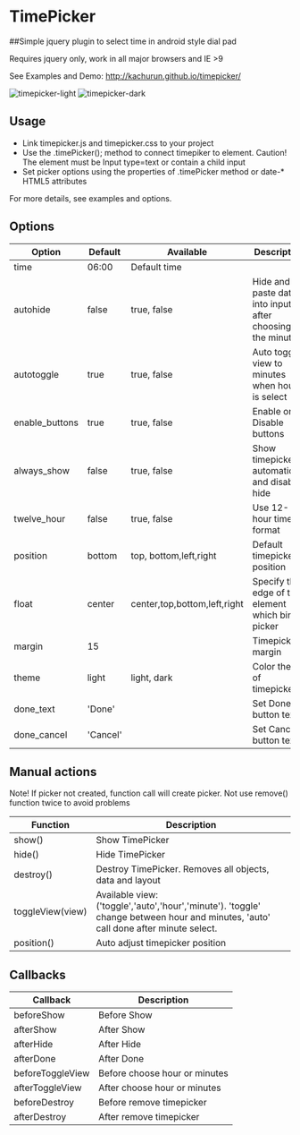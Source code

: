 # TimePicker

##Simple jquery plugin to select time in android style dial pad

Requires jquery only, work in all major browsers and IE >9

See Examples and Demo:
http://kachurun.github.io/timepicker/

![timepicker-light](https://kachurun.github.io/timepicker/assets/light.png) ![timepicker-dark](https://kachurun.github.io/timepicker/assets/dark.png)

## Usage

*   Link timepicker.js and timepicker.css to your project
*   Use the .timePicker(); method to connect timepiker to element. Caution! The element must be Input type=text or contain a child input
*   Set picker options using the properties of .timePicker method or date-* HTML5 attributes

For more details, see examples and options.


## Options

| Option | Default | Available | Description |
| --- | --- | --- | --- |
| time | 06:00 | Default time | |
| autohide | false | true, false | Hide and paste data into input after choosing the minutes |
| autotoggle | true | true, false | Auto toggle view to minutes when hour is select |
| enable_buttons | true | true, false | Enable or Disable buttons |
| always_show | false | true, false | Show timepicker automaticaly and disable hide |
| twelve_hour | false | true, false | Use 12-hour time format |
| position | bottom | top, bottom,left,right | Default timepicker position |
| float | center | center,top,bottom,left,right | Specify the edge of the element which bind picker |
| margin | 15 | | Timepicker margin |
| theme | light | light, dark | Color theme of timepicker |
| done_text | 'Done' | | Set Done button text |
| done_cancel | 'Cancel' | | Set Cancel button text |

## Manual actions

Note! If picker not created, function call will create picker. Not use remove() function twice to avoid problems

| Function | Description |
| --- | --- |
| show() | Show TimePicker |
| hide() | Hide TimePicker |
| destroy() | Destroy TimePicker. Removes all objects, data and layout |
| toggleView(view) | Available view: ('toggle','auto','hour','minute'). 'toggle' change between hour and minutes, 'auto' call done after minute select. |
| position() | Auto adjust timepicker position |

## Callbacks

| Callback | Description |
| --- | --- |
| beforeShow | Before Show |
| afterShow | After Show |
| afterHide | After Hide |
| afterDone | After Done |
| beforeToggleView | Before choose hour or minutes |
| afterToggleView | After choose hour or minutes |
| beforeDestroy | Before remove timepicker |
| afterDestroy | After remove timepicker |
